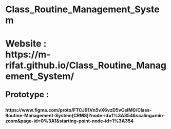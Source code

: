 # Class_Routine_Management_System

<h1> Website : <br> https://m-rifat.github.io/Class_Routine_Management_System/ </h1>

<h4> <p style="font-size: 25px;">  Prototype :  </p> https://www.figma.com/proto/FTCJ91Vn5vX6vzD5vCeIM0/Class-Routine-Management-System(CRMS)?node-id=1%3A354&scaling=min-zoom&page-id=0%3A1&starting-point-node-id=1%3A354 </h4>
